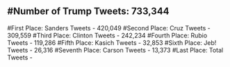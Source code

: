 #Number of Trump Tweets: 733,344
---
#First Place: Sanders Tweets - 420,049
#Second Place: Cruz Tweets - 309,559
#Third Place: Clinton Tweets - 242,234
#Fourth Place: Rubio Tweets - 119,286
#Fifth Place: Kasich Tweets - 32,853
#Sixth Place: Jeb! Tweets - 26,316
#Seventh Place: Carson Tweets - 13,373
#Last Place: Total Tweets -  
